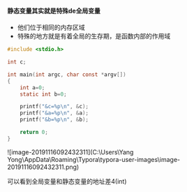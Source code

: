 #### 静态变量其实就是特殊de全局变量

- 他们位于相同的内存区域
- 特殊的地方就是有着全局的生存期，是函数内部的作用域



```c
#include <stdio.h>

int c;

int main(int argc, char const *argv[])
{
	int a=0;
	static int b=0;

	printf("&c=%p\n", &c);
	printf("&a=%p\n", &a);
	printf("&b=%p\n", &b);

	return 0;
}
```

![image-20191116092432311](C:\Users\Yang Yong\AppData\Roaming\Typora\typora-user-images\image-20191116092432311.png)

可以看到全局变量和静态变量的地址差4(int)